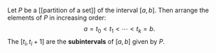 Let $P$ be a [[partition of a set]] of the interval $[a,b]$. Then arrange the elements of $P$ in increasing order: $$a = t_0 < t_1< \cdots< t_k = b.$$ The $[t_i, t_i+1]$ are the **subintervals** of $[a,b]$ given by $P$. 

